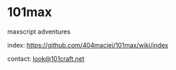 # 101max
maxscript adventures

index: https://github.com/404maciej/101max/wiki/index

contact: look@101craft.net
